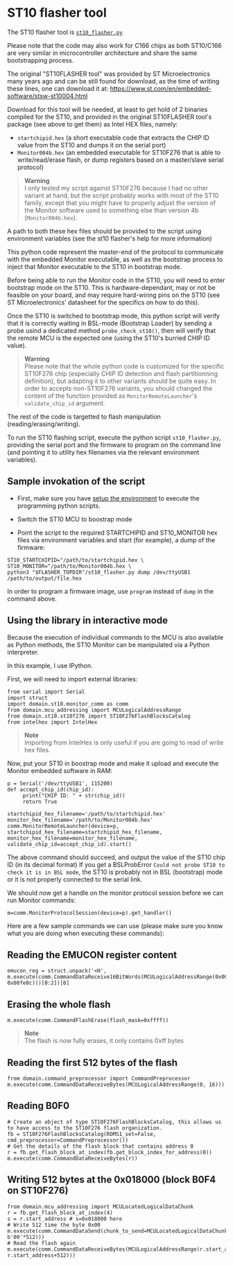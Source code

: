 # ST10 flasher tool

The ST10 flasher tool is [`st10_flasher.py`](./st10_flasher.py)

Please note that the code may also work for C166 chips as both ST10/C166 are very similar in microcontroller architecture and share the same bootstrapping process.

The original "ST10FLASHER tool" was provided by ST Microelectronics many years ago and can be still found for download, as the time of writing these lines, one can download it at: https://www.st.com/en/embedded-software/stsw-st10004.html

Download for this tool will be needed, at least to get hold of 2 binaries compiled for the ST10, and provided in the original ST10FLASHER tool's package (see above to get them) as Intel HEX files, namely:
* `startchipid.hex` (a short executable code that extracts the CHIP ID value from the ST10 and dumps it on the serial port)
* `Monitor004b.hex` (an embedded executable for ST10F276 that is able to write/read/erase flash, or dump registers based on a master/slave serial protocol)

> **Warning**  
> I only tested my script against ST10F276 because I had no other variant at hand, but the script probably works with most of the ST10 family, except that you might have to properly adjust the version of the Monitor software used to something else than version 4b (`Monitor004b.hex`).

A path to both these hex files should be provided to the script using environment variables (see the st10 flasher's help for more information)

This python code represent the master-end of the protocol to communicate with the embedded Monitor executable, as well as the bootstrap process to inject that Monitor executable to the ST10 in bootstrap mode.

Before being able to run the Monitor code in the ST10, you will need to enter bootstrap mode on the ST10. This is hardware-dependant, may or not be feasible on your board, and may require hard-wiring pins on the ST10 (see ST Microelectronics' datasheet for the specifics on how to do this).

Once the ST10 is switched to bootstrap mode, this python script will verify that it is correctly waiting in BSL-mode (Bootstrap Loader) by sending a probe usind a dedicated method `probe_check_st10()`, then will verify that the remote MCU is the expected one (using the ST10's burried CHIP ID value).

> **Warning**  
> Please note that the whole python code is customized for the specific ST10F276 chip (especially CHIP ID detection and flash partitionning definition), but adapting it to other variants should be quite easy.
> In order to accepts non-ST10F276 variants, you should changed the content of the function provided as `MonitorRemoteLauncher`'s `validate_chip_id` argument.

The rest of the code is targetted to flash manipulation (reading/erasing/writing).

To run the ST10 flashing script, execute the python script `st10_flasher.py`, providing the serial port and the firmware to program on the command line (and pointing it to utility hex filenames via the relevant environment variables).

## Sample invokation of the script

* First, make sure you have [setup the environment](#setting-up-the-environment-for-the-python-scripts) to execute the programming python scripts.

* Switch the ST10 MCU to boostrap mode

* Point the script to the required STARTCHIPID and ST10_MONITOR hex files via environment variables and start (for example), a dump of the firmware:
```
ST10_STARTCHIPID="/path/to/startchipid.hex \
ST10_MONITOR="/path/to/Monitor004b.hex \
python3 "$FLASHER_TOPDIR"/st10_flasher.py dump /dev/ttyUSB1 /path/to/output/file.hex
```

In order to program a firmware image, use `program` instead of `dump` in the command above.

## Using the library in interactive mode

Because the execution of individual commands to the MCU is also available as Python methods, the ST10 Monitor can be manipulated via a Python interpreter.

In this example, I use IPython.

First, we will need to import external libraries:
```
from serial import Serial
import struct
import domain.st10.monitor_comm as comm
from domain.mcu_addressing import MCULogicalAddressRange
from domain.st10.st10f276 import ST10F276FlashBlocksCatalog
from intelhex import IntelHex
```

> **Note**  
> Importing from IntelHex is only useful if you are going to read of write hex files.


Now, put your ST10 in boostrap mode and make it upload and execute the Monitor embedded software in RAM:
```
p = Serial('/dev/ttyUSB1', 115200)
def accept_chip_id(chip_id):
     print("CHIP ID: " + str(chip_id))
     return True

startchipid_hex_filename='/path/to/startchipid.hex'
monitor_hex_filename='/path/to/Monitor004b.hex'
comm.MonitorRemoteLauncher(device=p, startchipid_hex_filename=startchipid_hex_filename, monitor_hex_filename=monitor_hex_filename, validate_chip_id=accept_chip_id).start()
```

The above command should succeed, and output the value of the ST10 chip ID (in its decimal format)
If you get a BSLProbError `Could not probe ST10 to check it is in BSL mode`, the ST10 is probably not in BSL (bootstrap) mode or it is not properly connected to the serial link.

We should now get a handle on the monitor protocol session before we can run Monitor commands:

```
m=comm.MonitorProtocolSession(device=p).get_handler()
```

Here are a few sample commands we can use (please make sure you know what you are doing when executing these commands):

## Reading the EMUCON register content

```
emucon_reg = struct.unpack('<H', m.execute(comm.CommandDataReceive16BitWords(MCULogicalAddressRange(0x00fe0a, 0x00fe0c)))[0:2])[0]
```

## Erasing the whole flash
```
m.execute(comm.CommandFlashErase(flash_mask=0xffff))
```

> **Note**  
> The flash is now fully erases, it only contains 0xff bytes

## Reading the first 512 bytes of the flash

```
from domain.command_preprocessor import CommandPreprocessor
m.execute(comm.CommandDataReceiveBytes(MCULogicalAddressRange(0, 16)))
```

## Reading B0F0

```
# Create an object of type ST10F276FlashBlocksCatalog, this allows us to have access to the ST10F276 flash organization.
fb = ST10F276FlashBlocksCatalog(ROMS1_set=False, cmd_preprocessor=CommandPreprocessor())
# Get the details of the flash block that contains address 0
r = fb.get_flash_block_at_index(fb.get_block_index_for_address(0))
m.execute(comm.CommandDataReceiveBytes(r))
```

## Writing 512 bytes at the 0x018000 (block B0F4 on ST10F276)

```
from domain.mcu_addressing import MCULocatedLogicalDataChunk
r = fb.get_flash_block_at_index(4)
s = r.start_address # s=0x018000 here
# Write 512 time the byte 0x00
m.execute(comm.CommandDataSend(chunk_to_send=MCULocatedLogicalDataChunk(r.start_address, b'00'*512)))
# Read the flash again
m.execute(comm.CommandDataReceiveBytes(MCULogicalAddressRange(r.start_address, r.start_address+512)))
```
